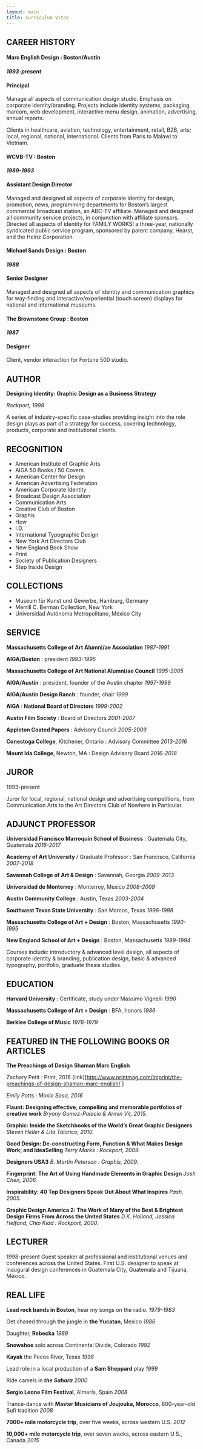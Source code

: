 ```yaml
---
layout: main
title: Curriculum Vitae
---
```


## CAREER HISTORY

#### __Marc English Design__ : Boston/Austin
#### _1993-present_
#### Principal

Manage all aspects of communication design studio. Emphasis on corporate identity/branding. Projects include identity systems,  packaging, marcom, web development, interactive menu design, animation, advertising, annual reports.

Clients in healthcare, aviation, technology, entertainment, retail, B2B, arts; local, regional, national, international. Clients from Paris to Malawi to Vietnam.

#### __WCVB-TV__ : Boston
#### _1989-1993_
#### Assistant Design Director

Managed and designed all aspects of corporate identity for design, promotion, news, programming departments for Boston’s largest commercial broadcast station, an ABC-TV affiliate. Managed and designed all community service projects, in conjunction with affiliate sponsors. Directed all aspects of identity for FAMILY WORKS! a three-year, nationally syndicated public service program, sponsored by parent company, Hearst, and the Heinz Corporation.

#### __Michael Sands Design__ : Boston
#### _1988_
#### Senior Designer

Managed and designed all aspects of identity and communication graphics for way-finding and interactive/experiential (touch screen) displays for national and international museums.

#### __The Brownstone Group__ : Boston
#### _1987_
#### Designer

Client, vendor interaction for Fortune 500 studio.

## AUTHOR

__Designing Identity: Graphic Design as a Business Strategy__

_Rockport, 1998_

A series of industry-specific case-studies providing insight
into the role design plays as part of a strategy for success,
covering technology, products, corporate and institutional
clients.

## RECOGNITION

- American Institute of Graphic Arts
- AIGA 50 Books / 50 Covers
- American Center for Design
- American Advertising Federation
- American Corporate Identity
- Broadcast Design Association
- Communication Arts
- Creative Club of Boston
- Graphis
- How
- I.D.
- International Typographic Design
- New York Art Directors Club
- New England Book Show
- Print
- Society of Publication Designers
- Step Inside Design

## COLLECTIONS

- Museum für Kunst und Gewerbe, Hamburg, Germany
- Merrill C. Berman Collection, New York
- Universidad Autónoma Metropolitano, México City

## SERVICE

__Massachusetts College of Art Alumni/ae Association__
_1987-1991_

__AIGA/Boston__ : president
_1993-1995_

__Massachusetts College of Art National Alumni/ae Council__
_1995-2005_

__AIGA/Austin__ : president, founder of the Austin chapter
_1997-1999_

__AIGA/Austin Design Ranch__ : founder, chair
_1999_

__AIGA : National Board of Directors__
_1999-2002_

__Austin Film Society__ : Board of Directors
_2001-2007_

__Appleton Coated Papers__ : Advisory Council
_2005-2009_

__Conestoga College__, Kitchener, Ontario : Advisory Committee
_2013-2016_

__Mount Ida College__, Newton, MA : Design Advisory Board
_2016-2018_

## JUROR

1993-present

Juror for local, regional, national design and advertising competitions, from Communication Arts to the Art Directors Club of Nowhere in Particular.

## ADJUNCT PROFESSOR

__Universidad Francisco Marroquín School of Business__ : Guatemala City, Guatemala
_2016-2017_

__Academy of Art University__ / Graduate Professor : San Francisco, California
_2007-2018_

__Savannah College of Art & Design__ : Savannah, Georgia
_2009-2013_

__Universidad de Monterrey__ : Monterrey, Mexico
_2008-2009_

__Austin Community College__ : Austin, Texas
_2003-2004_

__Southwest Texas State University__ : San Marcos, Texas
_1996-1998_

__Massachusetts College of Art + Design__ : Boston, Massachusetts
_1990-1995_

__New England School of Art + Design__ : Boston, Massachusetts
_1989-1994_

Courses include: introductory & advanced level design, all aspects of corporate identity & branding, publication design, basic & advanced typography, portfolio, graduate thesis studies.

## EDUCATION

__Harvard University__ : Certificate, study under Massimo Vignelli
_1990_

__Massachusetts College of Art + Design__ : BFA, honors
_1986_

__Berklee College of Music__
_1978-1979_


## FEATURED IN THE FOLLOWING BOOKS OR ARTICLES

__The Preachings of Design Shaman Marc English__

Zachary Petit : Print, 2016
(link)[http://www.printmag.com/imprint/the-preachings-of-design-shaman-marc-english/
]

_Emily Potts : Moxie Sosa, 2016_

__Flaunt: Designing effective, compelling and memorable portfolios of creative work__
_Bryony Gomez-Palacio & Armin Vit, 2015._

__Graphic: Inside the Sketchbooks of the World’s Great Graphic Designers__
_Steven Heller & Lita Talarico, 2010._

__Good Design: De-constructing Form, Function & What Makes Design Work; and IdeaSelling__
_Terry Marks : Rockport, 2009._

__Designers USA3__
_B. Martin Peterson : Graphis, 2009._

__Fingerprint: The Art of Using Handmade Elements in Graphic Design__
_Josh Chen, 2006._

__Inspirability: 40 Top Designers Speak Out About What Inspires__
_Pash, 2005._

__Graphic Design America 2: The Work of Many of the Best & Brightest Design Firms From Across the United States__
_D.K. Holland, Jessica Helfand, Chip Kidd : Rockport, 2000._

## LECTURER

1998-present
Guest speaker at professional and institutional venues and conferences across the United States. First U.S. designer to speak at inaugural design conferences in Guatemala City, Guatemala and Tijuana, México.

## REAL LIFE

__Lead rock bands in Boston__, hear my songs on the radio.
_1979-1983_

Get chased through the jungle in __the Yucatan__, Mexico
_1986_

Daughter, __Rebecka__
_1989_

__Snowshoe__ solo across Continental Divide, Colorado
_1992_

__Kayak__ the Pecos River, Texas
_1998_

Lead role in a local production of a __Sam Sheppard__ play
_1999_

Ride camels in ___the Sahara___
_2000_

__Sergio Leone Film Festival__, Almería, Spain
_2008_

Trance-dance with __Master Musicians of Joujouka, Morocco__, 800-year-old Sufi tradition
_2008_

__7000+ mile motorcycle trip__, over five weeks, across western U.S.
_2012_

__10,000+ mile motorcycle trip__, over seven weeks, across eastern U.S., Canada
_2015_
